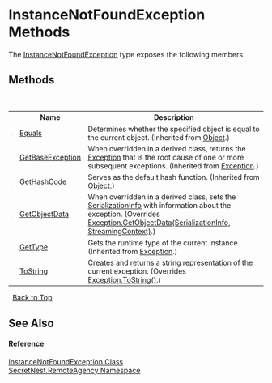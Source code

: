 # InstanceNotFoundException Methods
 

The <a href="T_SecretNest_RemoteAgency_InstanceNotFoundException">InstanceNotFoundException</a> type exposes the following members.


## Methods
&nbsp;<table><tr><th></th><th>Name</th><th>Description</th></tr><tr><td>![Public method](media/pubmethod.gif "Public method")</td><td><a href="https://docs.microsoft.com/dotnet/api/system.object.equals#System_Object_Equals_System_Object_" target="_blank">Equals</a></td><td>
Determines whether the specified object is equal to the current object.
 (Inherited from <a href="https://docs.microsoft.com/dotnet/api/system.object" target="_blank">Object</a>.)</td></tr><tr><td>![Public method](media/pubmethod.gif "Public method")</td><td><a href="https://docs.microsoft.com/dotnet/api/system.exception.getbaseexception#System_Exception_GetBaseException" target="_blank">GetBaseException</a></td><td>
When overridden in a derived class, returns the <a href="https://docs.microsoft.com/dotnet/api/system.exception" target="_blank">Exception</a> that is the root cause of one or more subsequent exceptions.
 (Inherited from <a href="https://docs.microsoft.com/dotnet/api/system.exception" target="_blank">Exception</a>.)</td></tr><tr><td>![Public method](media/pubmethod.gif "Public method")</td><td><a href="https://docs.microsoft.com/dotnet/api/system.object.gethashcode#System_Object_GetHashCode" target="_blank">GetHashCode</a></td><td>
Serves as the default hash function.
 (Inherited from <a href="https://docs.microsoft.com/dotnet/api/system.object" target="_blank">Object</a>.)</td></tr><tr><td>![Public method](media/pubmethod.gif "Public method")</td><td><a href="M_SecretNest_RemoteAgency_InstanceNotFoundException_GetObjectData">GetObjectData</a></td><td>
When overridden in a derived class, sets the <a href="https://docs.microsoft.com/dotnet/api/system.runtime.serialization.serializationinfo" target="_blank">SerializationInfo</a> with information about the exception.
 (Overrides <a href="https://docs.microsoft.com/dotnet/api/system.exception.getobjectdata#System_Exception_GetObjectData_System_Runtime_Serialization_SerializationInfo_System_Runtime_Serialization_StreamingContext_" target="_blank">Exception.GetObjectData(SerializationInfo, StreamingContext)</a>.)</td></tr><tr><td>![Public method](media/pubmethod.gif "Public method")</td><td><a href="https://docs.microsoft.com/dotnet/api/system.exception.gettype#System_Exception_GetType" target="_blank">GetType</a></td><td>
Gets the runtime type of the current instance.
 (Inherited from <a href="https://docs.microsoft.com/dotnet/api/system.exception" target="_blank">Exception</a>.)</td></tr><tr><td>![Public method](media/pubmethod.gif "Public method")</td><td><a href="M_SecretNest_RemoteAgency_InstanceNotFoundException_ToString">ToString</a></td><td>
Creates and returns a string representation of the current exception.
 (Overrides <a href="https://docs.microsoft.com/dotnet/api/system.exception.tostring#System_Exception_ToString" target="_blank">Exception.ToString()</a>.)</td></tr></table>&nbsp;
<a href="#instancenotfoundexception-methods">Back to Top</a>

## See Also


#### Reference
<a href="T_SecretNest_RemoteAgency_InstanceNotFoundException">InstanceNotFoundException Class</a><br /><a href="N_SecretNest_RemoteAgency">SecretNest.RemoteAgency Namespace</a><br />